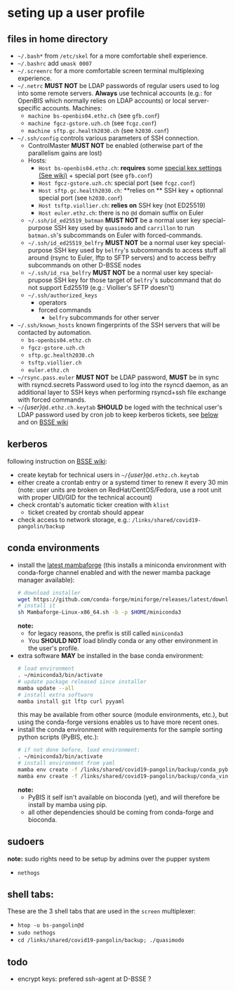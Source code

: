 # seting up a user profile

## files in home directory

- `~/.bash*` from `/etc/skel`
   for a more comfortable shell experience.
- `~/.bashrc`
   add `umask 0007`
- `~/.screenrc`
   for a more comfortable screen terminal multiplexing experience.
- `~/.netrc` **MUST NOT** be LDAP passwords of regular users
   used to log into some remote servers. **Always** use technical accounts (e.g.: for OpenBIS which normally relies on LDAP accounts) or local server-specific accounts. Machines:
    - `machine bs-openbis04.ethz.ch` (see `gfb.conf`)
    - `machine fgcz-gstore.uzh.ch` (see `fcgz.conf`)
    - `machine sftp.gc.health2030.ch` (see `h2030.conf`)
- `~/.ssh/config`
   controls various parameters of SSH connection.
    - ControlMaster **MUST NOT** be enabled (otherwise part of the parallelism gains are lost)
    - Hosts:
       - `Host bs-openbis04.ethz.ch`: **requires** some [special kex settings (See wiki)](https://wiki-bsse.ethz.ch/display/DBSSEQGF/openBIS+for+Illumina+NGS+Data+Management+-+Basic+Usage#openBISforIlluminaNGSDataManagement-BasicUsage-HowdoIgetmydata?) + special port (see `gfb.conf`)
       - `Host fgcz-gstore.uzh.ch`: special port (see `fcgz.conf`)
       - `Host sftp.gc.health2030.ch`: **relies on ** SSH key + optionnal special port (see `h2030.conf`)
       - `Host tsftp.viollier.ch`: **relies on** SSH key (not ED25519)
       - `Host euler.ethz.ch`: there is no `@d` domain suffix on Euler
  - `~/.ssh/id_ed25519_batman` **MUST NOT** be a normal user key
    special-purpose SSH key used by `quasimodo` and `carrillon` to run `batman.sh`'s subcommands on Euler with forced-commands.
  - `~/.ssh/id_ed25519_belfry` **MUST NOT** be a normal user key
    special-purpose SSH key used by `belfry`'s subcommands to access stuff all around (rsync to Euler, lftp to SFTP servers) and to access belfry subcommands on other D-BSSE nodes
  - `~/.ssh/id_rsa_belfry` **MUST NOT** be a normal user key
    special-prupose SSH key for those target of `belfry`'s subcommand that do not support Ed25519 (e.g.: Viollier's SFTP doesn't)
  - `~/.ssh/authorized_keys`
     - operators
     - forced commands
        -  `belfry` subcommands for other server
 - `~/.ssh/known_hosts`
   known fingerprints of the SSH servers that will be contacted by automation.
    - `bs-openbis04.ethz.ch`
    - `fgcz-gstore.uzh.ch`
    - `sftp.gc.health2030.ch`
    - `tsftp.viollier.ch`
    - `euler.ethz.ch`
- `~/rsync.pass.euler` **MUST NOT** be LDAP password, **MUST** be in sync with rsyncd.secrets
   Password used to log into the rsyncd daemon, as an additional layer to SSH keys when performing rsyncd+ssh file exchange with forced commands.
- `~/`_{user}_`@d.ethz.ch.keytab` **SHOULD** be loged with the technical user's LDAP password
   used by cron job to keep kerberos tickets, see [below](#kerberos) and on [BSSE wiki](https://wiki-bsse.ethz.ch/display/DBSSEPUBLIC/Managing+Kerberos+tickets#ManagingKerberostickets-Keepyourticketvalidforunlimitedtime(theoretically))

## kerberos

following instruction on [BSSE wiki](https://wiki-bsse.ethz.ch/display/DBSSEPUBLIC/Managing+Kerberos+tickets#ManagingKerberostickets-Keepyourticketvalidforunlimitedtime(theoretically)):

- create keytab for technical users in `~/`_{user}_`@d.ethz.ch.keytab`
- either create a crontab entry or a systemd timer to renew it every 30 min (note: user units are broken on RedHat/CentOS/Fedora, use a root unit with proper UID/GID for the technical account)
- check crontab's automatic ticker creation with `klist`
   - ticket created by crontab should appear
-  check access to network storage, e.g.: `/links/shared/covid19-pangolin/backup`

## conda environments

- install the [latest mambaforge](https://github.com/conda-forge/miniforge#mambaforge) (this installs a miniconda environment with conda-forge channel enabled and with the newer mamba package manager available):
  ```bash
  # download installer
  wget https://github.com/conda-forge/miniforge/releases/latest/download/Mambaforge-Linux-x86_64.sh
  # install it
  sh Mambaforge-Linux-x86_64.sh -b -p $HOME/miniconda3
  ```
  **note:**
   - for legacy reasons, the prefix is still called `miniconda3`
   - You **SHOULD NOT** load blindly conda or any other environment in the user's profile.
- extra software **MAY** be installed in the base conda environment:
  ```bash
  # load environment
  . ~/miniconda3/bin/activate
  # update package released since installer
  mamba update --all
  # install extra software
  mamba install git lftp curl pyyaml
  ```
  this may be available from other source (module environments, etc.), but using the conda-forge versions enables us to have more recent ones.
- install the conda environment with requirements for the sample sorting python scripts (PyBIS, etc.):
  ```bash
  # if not done before, load environment:
  . ~/miniconda3/bin/activate
  # install environment from yaml
  mamba env create -f /links/shared/covid19-pangolin/backup/conda_pybis_env.yaml
  mamba env create -f /links/shared/covid19-pangolin/backup/conda_vineyard.yaml
  ```
  **note:**
   - PyBIS it self isn't available on bioconda (yet), and will therefore be install by mamba using pip.
   - all other dependencies should be coming from conda-forge and bioconda.

## sudoers

  **note:** sudo rights need to be setup by admins over the pupper system

  - `nethogs`

## shell tabs:

These are the 3 shell tabs that are used in the `screen` multiplexer:

- `htop -u bs-pangolin@d`
- `sudo nethogs`
- `cd /links/shared/covid19-pangolin/backup; ./quasimodo`

## todo

- encrypt keys: prefered ssh-agent at D-BSSE ?
